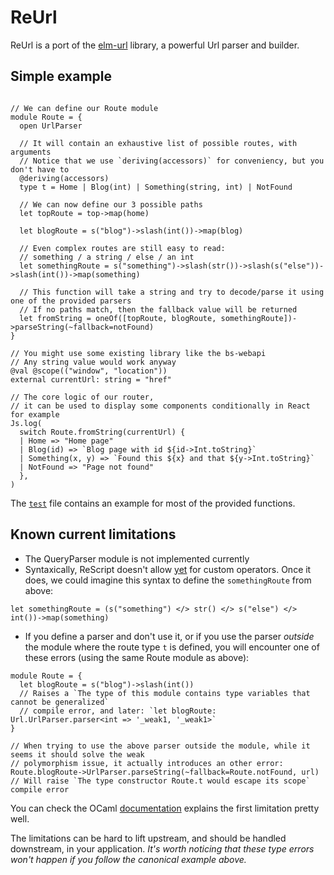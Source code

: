 # ReUrl

ReUrl is a port of the [elm-url](https://github.com/elm/url) library, a powerful Url parser and builder.

## Simple example

```rescript

// We can define our Route module
module Route = {
  open UrlParser

  // It will contain an exhaustive list of possible routes, with arguments
  // Notice that we use `deriving(accessors)` for conveniency, but you don't have to
  @deriving(accessors)
  type t = Home | Blog(int) | Something(string, int) | NotFound

  // We can now define our 3 possible paths
  let topRoute = top->map(home)

  let blogRoute = s("blog")->slash(int())->map(blog)

  // Even complex routes are still easy to read:
  // something / a string / else / an int
  let somethingRoute = s("something")->slash(str())->slash(s("else"))->slash(int())->map(something)

  // This function will take a string and try to decode/parse it using one of the provided parsers
  // If no paths match, then the fallback value will be returned
  let fromString = oneOf([topRoute, blogRoute, somethingRoute])->parseString(~fallback=notFound)
}

// You might use some existing library like the bs-webapi
// Any string value would work anyway
@val @scope(("window", "location"))
external currentUrl: string = "href"

// The core logic of our router,
// it can be used to display some components conditionally in React for example
Js.log(
  switch Route.fromString(currentUrl) {
  | Home => "Home page"
  | Blog(id) => `Blog page with id ${id->Int.toString}`
  | Something(x, y) => `Found this ${x} and that ${y->Int.toString}`
  | NotFound => "Page not found"
  },
)
```

The [`test`](test/Url_Test.res) file contains an example for most of the provided functions.

## Known current limitations

- The QueryParser module is not implemented currently
- Syntaxically, ReScript doesn't allow [yet](https://github.com/rescript-lang/syntax/pull/220) for custom operators. Once it does, we could imagine this syntax to define the `somethingRoute` from above:

```rescript
let somethingRoute = (s("something") </> str() </> s("else") </> int())->map(something)
```

- If you define a parser and don't use it, or if you use the parser _outside_ the module where the route type `t` is defined, you will encounter one of these errors (using the same Route module as above):

```rescript
module Route = {
  let blogRoute = s("blog")->slash(int())
  // Raises a `The type of this module contains type variables that cannot be generalized`
  // compile error, and later: `let blogRoute: Url.UrlParser.parser<int => '_weak1, '_weak1>`
}

// When trying to use the above parser outside the module, while it seems it should solve the weak
// polymorphism issue, it actually introduces an other error:
Route.blogRoute->UrlParser.parseString(~fallback=Route.notFound, url)
// Will raise `The type constructor Route.t would escape its scope` compile error
```

You can check the OCaml [documentation](https://ocamlverse.github.io/content/weak_type_variables.html) explains the first limitation pretty well.

The limitations can be hard to lift upstream, and should be handled downstream, in your application. _It's worth noticing that these type errors won't happen if you follow the canonical example above._
